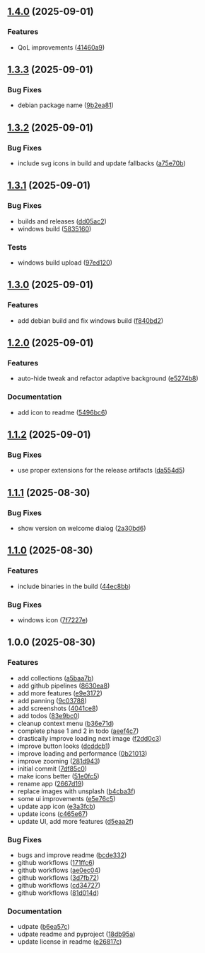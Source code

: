 ## [1.4.0](https://github.com/radioactiveorange/glimpse/compare/v1.3.3...v1.4.0) (2025-09-01)

### Features

* QoL improvements ([41460a9](https://github.com/radioactiveorange/glimpse/commit/41460a9a8fca8d5ca0b67e7a821c8e28293e0d0d))

## [1.3.3](https://github.com/radioactiveorange/glimpse/compare/v1.3.2...v1.3.3) (2025-09-01)

### Bug Fixes

* debian package name ([9b2ea81](https://github.com/radioactiveorange/glimpse/commit/9b2ea818a0b2c2a0cebbe7893d443367d5192429))

## [1.3.2](https://github.com/radioactiveorange/glimpse/compare/v1.3.1...v1.3.2) (2025-09-01)

### Bug Fixes

* include svg icons in build and update fallbacks ([a75e70b](https://github.com/radioactiveorange/glimpse/commit/a75e70b3640f1401f06707f2a049422529fbf6be))

## [1.3.1](https://github.com/radioactiveorange/glimpse/compare/v1.3.0...v1.3.1) (2025-09-01)

### Bug Fixes

* builds and releases ([dd05ac2](https://github.com/radioactiveorange/glimpse/commit/dd05ac2883c395619b84ab4c94f5a8ca3a9974b4))
* windows build ([5835160](https://github.com/radioactiveorange/glimpse/commit/5835160a3e3870e39886d522404550c120eca123))

### Tests

* windows build upload ([97ed120](https://github.com/radioactiveorange/glimpse/commit/97ed120ed7ccd9b1dab79c374c0fcfb867d8bb8f))

## [1.3.0](https://github.com/radioactiveorange/glimpse/compare/v1.2.0...v1.3.0) (2025-09-01)

### Features

* add debian build and fix windows build ([f840bd2](https://github.com/radioactiveorange/glimpse/commit/f840bd274dafcde28c345e9c753e5b922fa00484))

## [1.2.0](https://github.com/radioactiveorange/glimpse/compare/v1.1.2...v1.2.0) (2025-09-01)

### Features

* auto-hide tweak and refactor adaptive background ([e5274b8](https://github.com/radioactiveorange/glimpse/commit/e5274b857dd64107820cd82c7153e9e33ff2857b))

### Documentation

* add icon to readme ([5496bc6](https://github.com/radioactiveorange/glimpse/commit/5496bc63566f7f0f803a01923652da7162fd7ae9))

## [1.1.2](https://github.com/radioactiveorange/glimpse/compare/v1.1.1...v1.1.2) (2025-09-01)

### Bug Fixes

* use proper extensions for the release artifacts ([da554d5](https://github.com/radioactiveorange/glimpse/commit/da554d5b61084a4dbafdbc722788a0d2f85891cf))

## [1.1.1](https://github.com/radioactiveorange/glimpse/compare/v1.1.0...v1.1.1) (2025-08-30)

### Bug Fixes

* show version on welcome dialog ([2a30bd6](https://github.com/radioactiveorange/glimpse/commit/2a30bd6c16a5fa8e1d0db9659f0032a69c790da0))

## [1.1.0](https://github.com/radioactiveorange/glimpse/compare/v1.0.0...v1.1.0) (2025-08-30)

### Features

* include binaries in the build ([44ec8bb](https://github.com/radioactiveorange/glimpse/commit/44ec8bb268ee35689d7749230784fb008405d760))

### Bug Fixes

* windows icon ([7f7227e](https://github.com/radioactiveorange/glimpse/commit/7f7227e3b4ec4df2043d348b8489c17fda68765a))

## 1.0.0 (2025-08-30)

### Features

* add collections ([a5baa7b](https://github.com/radioactiveorange/glimpse/commit/a5baa7b8c103159a2ffe0ca987132e21e71ec788))
* add github pipelines ([8630ea8](https://github.com/radioactiveorange/glimpse/commit/8630ea81048b79e7de3901100335cb379b3e5dc0))
* add more features ([e9e3172](https://github.com/radioactiveorange/glimpse/commit/e9e317258e0561145c0cf209f12fa849a895f4ec))
* add panning ([9c03788](https://github.com/radioactiveorange/glimpse/commit/9c037882ae2c6c299f632b4f8bd87dfaab62c4bf))
* add screenshots ([4041ce8](https://github.com/radioactiveorange/glimpse/commit/4041ce88d6c09b066b233bbd146775c09d196b7c))
* add todos ([83e9bc0](https://github.com/radioactiveorange/glimpse/commit/83e9bc09a53194b7fb8ed9f1c7094596ad2fee82))
* cleanup context menu ([b36e71d](https://github.com/radioactiveorange/glimpse/commit/b36e71d1d0107fb0140ca2020e475aa8132a525a))
* complete phase 1 and 2 in todo ([aeef4c7](https://github.com/radioactiveorange/glimpse/commit/aeef4c7f52cecc9b48ec2b849ba2eb2d1f2b93c0))
* drastically improve loading next image ([f2dd0c3](https://github.com/radioactiveorange/glimpse/commit/f2dd0c3ed52bb4e1212ec30c4703e50b5e011642))
* improve button looks ([dcddcb1](https://github.com/radioactiveorange/glimpse/commit/dcddcb129dbcc29b14a8b863872f5c2af19bfecd))
* improve loading and performance ([0b21013](https://github.com/radioactiveorange/glimpse/commit/0b21013103d2ea49b13660964a4bcfb73391878a))
* improve zooming ([281d943](https://github.com/radioactiveorange/glimpse/commit/281d9431d0034089a5fbd6a8e8c9cbce89397533))
* initial commit ([7df85c0](https://github.com/radioactiveorange/glimpse/commit/7df85c0abb9bd971601a624dee187f1d16f0da50))
* make icons better ([51e0fc5](https://github.com/radioactiveorange/glimpse/commit/51e0fc5f484b63949aa0b9c2354be6e3fc95faad))
* rename app ([2667d19](https://github.com/radioactiveorange/glimpse/commit/2667d1961f5655dce856c755200ed21461039008))
* replace images with unsplash ([b4cba3f](https://github.com/radioactiveorange/glimpse/commit/b4cba3fe3794d303fb306f3ea1a64e5622ba493b))
* some ui improvements ([e5e76c5](https://github.com/radioactiveorange/glimpse/commit/e5e76c5acd037aea5333deacf3465f301e4e3d09))
* update app icon ([e3a3fcb](https://github.com/radioactiveorange/glimpse/commit/e3a3fcbb517d1fea7ecf4e93a00295f0d29e7265))
* update icons ([c465e67](https://github.com/radioactiveorange/glimpse/commit/c465e676ceea8f2224d540249bdbe6e656b7e7e5))
* update UI, add more features ([d5eaa2f](https://github.com/radioactiveorange/glimpse/commit/d5eaa2f2b59a7f53e6b4ac03d61ec49313523bdd))

### Bug Fixes

* bugs and improve readme ([bcde332](https://github.com/radioactiveorange/glimpse/commit/bcde3328c228d079ce3b7aaa3deaa8cb7d547b34))
* github workflows ([171ffc6](https://github.com/radioactiveorange/glimpse/commit/171ffc66bf763aa88477b45c4b88910321b449ae))
* github workflows ([ae0ec04](https://github.com/radioactiveorange/glimpse/commit/ae0ec0441ef094283a24cda93fd671887c97677f))
* github workflows ([3d7fb72](https://github.com/radioactiveorange/glimpse/commit/3d7fb722990a366a5ee8a02ec0ad5b7f0b828c61))
* github workflows ([cd34727](https://github.com/radioactiveorange/glimpse/commit/cd3472789b6e9c2b4f9d4a8672f69ec24589dff4))
* github workflows ([81d014d](https://github.com/radioactiveorange/glimpse/commit/81d014d5d360f049365302c14c49999507df1cb0))

### Documentation

* udpate ([b6ea57c](https://github.com/radioactiveorange/glimpse/commit/b6ea57cf5a1355c43c924663ff111567dd99aba5))
* udpate readme and pyproject ([18db95a](https://github.com/radioactiveorange/glimpse/commit/18db95ad6151de78005cc7204645da75ef088a58))
* update license in readme ([e26817c](https://github.com/radioactiveorange/glimpse/commit/e26817c047f9191dffd4ec28dbe543996a101117))
